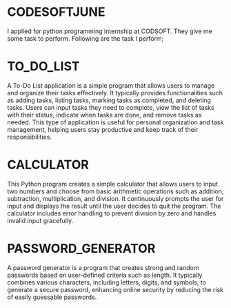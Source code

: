 # CODESOFTJUNE
I applied for python programming internship at CODSOFT. They give me some task to perform.
Following are the task I perform;
# TO_DO_LIST
A To-Do List application is a simple program that allows users to manage and organize their tasks effectively. It typically provides functionalities such as adding tasks, listing tasks, marking tasks as completed, and deleting tasks. Users can input tasks they need to complete, view the list of tasks with their status, indicate when tasks are done, and remove tasks as needed. This type of application is useful for personal organization and task management, helping users stay productive and keep track of their responsibilities.
# CALCULATOR
This Python program creates a simple calculator that allows users to input two numbers and choose from basic arithmetic operations such as addition, subtraction, multiplication, and division. It continuously prompts the user for input and displays the result until the user decides to quit the program. The calculator includes error handling to prevent division by zero and handles invalid input gracefully.
# PASSWORD_GENERATOR
A password generator is a program that creates strong and random passwords based on user-defined criteria such as length. It typically combines various characters, including letters, digits, and symbols, to generate a secure password, enhancing online security by reducing the risk of easily guessable passwords.

